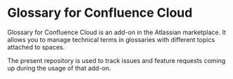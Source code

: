 # Glossary for Confluence Cloud

Glossary for Confluence Cloud is an add-on in the Atlassian marketplace. It allows you to manage technical terms in glossaries with different topics attached to spaces.

The present repository is used to track issues and feature requests coming up during the usage of that add-on.
